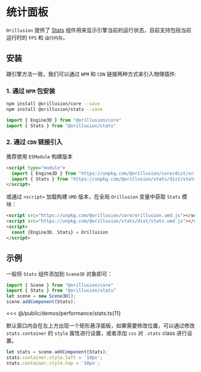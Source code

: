 # 统计面板

`Orillusion` 提供了 [Stats](/stats/classes/Stats) 组件用来显示引擎当前的运行状态，目前支持包括当前运行时的 `FPS` 和 `运行内存`。

## 安装
跟引擎方法一致，我们可以通过 `NPM` 和 `CDN` 链接两种方式来引入物理插件:

### 1. 通过 `NPM` 包安装
```bash
npm install @orillusion/core --save
npm install @orillusion/stats --save
```
```ts
import { Engine3D } from "@orillusion/core"
import { Stats } from "@orillusion/stats"
```

### 2. 通过 `CDN` 链接引入
推荐使用 `ESModule` 构建版本
```html
<script type="module">
  import { Engine3D } from "https://unpkg.com/@orillusion/core/dist/orillusion.es.js" 
  import { Stats } from "https://unpkg.com/@orillusion/stats/dist/stats.es.js" 
</script>
```

或通过 `<script>` 加载构建 `UMD` 版本，在全局 `Orillusion` 变量中获取 `Stats` 模块：
```html
<script src="https://unpkg.com/@orillusion/core/orillusion.umd.js"></script>
<script src="https://unpkg.com/@orillusion/stats/dist/stats.umd.js"></script>
<script>
  const {Engine3D, Stats} = Orillusion
</script>
```

## 示例

一般将 `Stats` 组件添加到 `Scene3D` 对象即可：
```ts
import { Scene } from "@orillusion/core"
import { Stats } from "@orillusion/stats"
let scene = new Scene3D();
scene.addComponent(Stats);
```

<Demo :height="400" src="/demos/performance/stats.ts"></Demo>

<<< @/public/demos/performance/stats.ts{11}

默认窗口内会在左上方出现一个矩形悬浮面板，如果需要修改位置，可以通过修改 `stats.container` 的 `style` 属性进行设置，或者添加 `css` 对 `.stats` class 进行设置。

```ts
let stats = scene.addComponent(Stats);
stats.container.style.left = '10px';
stats.container.style.top = '10px';
```